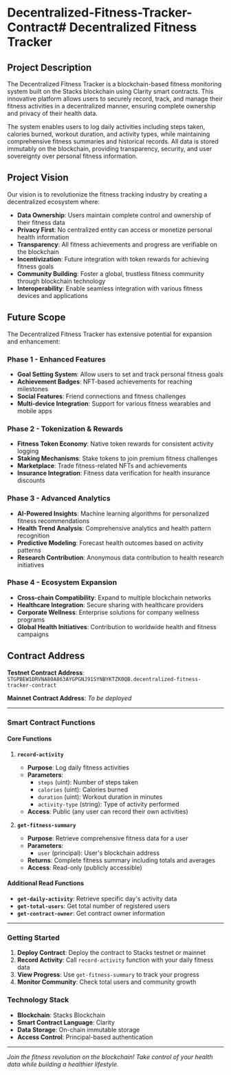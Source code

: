 # Decentralized-Fitness-Tracker-Contract# Decentralized Fitness Tracker

## Project Description

The Decentralized Fitness Tracker is a blockchain-based fitness monitoring system built on the Stacks blockchain using Clarity smart contracts. This innovative platform allows users to securely record, track, and manage their fitness activities in a decentralized manner, ensuring complete ownership and privacy of their health data.

The system enables users to log daily activities including steps taken, calories burned, workout duration, and activity types, while maintaining comprehensive fitness summaries and historical records. All data is stored immutably on the blockchain, providing transparency, security, and user sovereignty over personal fitness information.

## Project Vision

Our vision is to revolutionize the fitness tracking industry by creating a decentralized ecosystem where:

- **Data Ownership**: Users maintain complete control and ownership of their fitness data
- **Privacy First**: No centralized entity can access or monetize personal health information
- **Transparency**: All fitness achievements and progress are verifiable on the blockchain
- **Incentivization**: Future integration with token rewards for achieving fitness goals
- **Community Building**: Foster a global, trustless fitness community through blockchain technology
- **Interoperability**: Enable seamless integration with various fitness devices and applications

## Future Scope

The Decentralized Fitness Tracker has extensive potential for expansion and enhancement:

### Phase 1 - Enhanced Features
- **Goal Setting System**: Allow users to set and track personal fitness goals
- **Achievement Badges**: NFT-based achievements for reaching milestones
- **Social Features**: Friend connections and fitness challenges
- **Multi-device Integration**: Support for various fitness wearables and mobile apps

### Phase 2 - Tokenization & Rewards
- **Fitness Token Economy**: Native token rewards for consistent activity logging
- **Staking Mechanisms**: Stake tokens to join premium fitness challenges
- **Marketplace**: Trade fitness-related NFTs and achievements
- **Insurance Integration**: Fitness data verification for health insurance discounts

### Phase 3 - Advanced Analytics
- **AI-Powered Insights**: Machine learning algorithms for personalized fitness recommendations
- **Health Trend Analysis**: Comprehensive analytics and health pattern recognition
- **Predictive Modeling**: Forecast health outcomes based on activity patterns
- **Research Contribution**: Anonymous data contribution to health research initiatives

### Phase 4 - Ecosystem Expansion
- **Cross-chain Compatibility**: Expand to multiple blockchain networks
- **Healthcare Integration**: Secure sharing with healthcare providers
- **Corporate Wellness**: Enterprise solutions for company wellness programs
- **Global Health Initiatives**: Contribution to worldwide health and fitness campaigns

## Contract Address

**Testnet Contract Address**: `
STGPBEW1DRVNA80A863AYGPGNJ91SYNBYKTZK0QB.decentralized-fitness-tracker-contract
`

**Mainnet Contract Address**: *To be deployed*

---

### Smart Contract Functions

#### Core Functions

1. **`record-activity`**
   - **Purpose**: Log daily fitness activities
   - **Parameters**: 
     - `steps` (uint): Number of steps taken
     - `calories` (uint): Calories burned
     - `duration` (uint): Workout duration in minutes
     - `activity-type` (string): Type of activity performed
   - **Access**: Public (any user can record their own activities)

2. **`get-fitness-summary`**
   - **Purpose**: Retrieve comprehensive fitness data for a user
   - **Parameters**: 
     - `user` (principal): User's blockchain address
   - **Returns**: Complete fitness summary including totals and averages
   - **Access**: Read-only (publicly accessible)

#### Additional Read Functions

- **`get-daily-activity`**: Retrieve specific day's activity data
- **`get-total-users`**: Get total number of registered users
- **`get-contract-owner`**: Get contract owner information

---

### Getting Started

1. **Deploy Contract**: Deploy the contract to Stacks testnet or mainnet
2. **Record Activity**: Call `record-activity` function with your daily fitness data
3. **View Progress**: Use `get-fitness-summary` to track your progress
4. **Monitor Community**: Check total users and community growth

### Technology Stack

- **Blockchain**: Stacks Blockchain
- **Smart Contract Language**: Clarity
- **Data Storage**: On-chain immutable storage
- **Access Control**: Principal-based authentication

---

*Join the fitness revolution on the blockchain! Take control of your health data while building a healthier lifestyle.*
